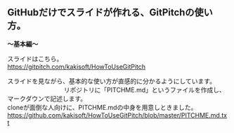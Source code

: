 ## GitHubだけでスライドが作れる、GitPitchの使い方。  
**～基本編～**

スライドはこちら。  
https://gitpitch.com/kakisoft/HowToUseGitPitch

スライドを見ながら、基本的な使い方が直感的に分かるようにしています。    
　          　
　          
リポジトリに「PITCHME.md」というファイルを作成し、マークダウンで記述します。      
cloneが面倒な人向けに、PITCHME.mdの中身を用意しときました。
https://github.com/kakisoft/HowToUseGitPitch/blob/master/PITCHME.md.txt
